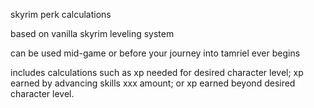 skyrim perk calculations

based on vanilla skyrim leveling system

can be used mid-game or before your journey into tamriel ever begins

includes calculations such as xp needed for desired character level; xp earned by advancing skills xxx amount; or xp earned beyond desired character level. 
